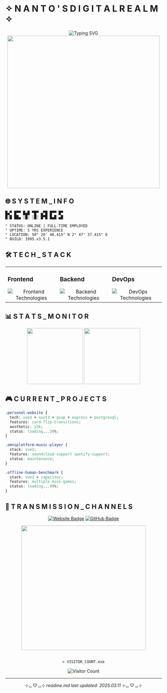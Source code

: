 # ✧ N A N T O ' S   D I G I T A L   R E A L M ✧

<div align="center">
  <img src="https://readme-typing-svg.herokuapp.com?font=VT323&size=35&duration=3500&color=FF66FF&center=true&vCenter=true&width=500&lines=Software+Engineer;Front-End+Developer;Back-End+Developer;DevOps+Enthusiast;UX+Designer" alt="Typing SVG" />
  <br/>
  <img src="https://i.imgur.com/YCw47Dm.gif" width="490">
</div>

## 🌐 S Y S T E M _ I N F O

```
█▄▀ █▀▀ █▄█ ▀█▀ ▄▀█ █▀▀ █▀
█░█ ██▄ ░█░ ░█░ █▀█ █▄█ ▄█

° STATUS: ONLINE | FULL-TIME EMPLOYED
° UPTIME: 5 YRS EXPERIENCE
° LOCATION: 50° 28' 48.415" N 2° 47' 37.415" E
° BUILD: 1995.v3.5.1
```

## 🛠️ T E C H _ S T A C K

<div align="center">
  <table>
    <tr>
      <td valign="top" width="33%">
        <h3>Frontend</h3>
        <div align="center">
          <img src="https://skillicons.dev/icons?i=vue,nuxt,ts,html,css,sass,figma" alt="Frontend Technologies" />
        </div>
      </td>
      <td valign="top" width="33%">
        <h3>Backend</h3>
        <div align="center">
          <img src="https://skillicons.dev/icons?i=nodejs,nest,express,mongodb,postgres" alt="Backend Technologies" />
        </div>
      </td>
      <td valign="top" width="33%">
        <h3>DevOps</h3>
        <div align="center">
          <img src="https://skillicons.dev/icons?i=docker,aws,github,linux,nginx" alt="DevOps Technologies" />
        </div>
      </td>
    </tr>
  </table>
</div>

## 📊 S T A T S _ M O N I T O R

<div align="center">
  <img height="180em" src="https://github-readme-stats.vercel.app/api?username=0tnan&show_icons=true&theme=synthwave&count_private=true"/>
  <img height="180em" src="https://github-readme-stats.vercel.app/api/top-langs/?username=0tnan&layout=compact&langs_count=7&theme=synthwave"/>
</div>

## 🎮 C U R R E N T _ P R O J E C T S 

```css
.personal-website {
  tech: vue3 + nuxt3 + gsap + express + postgresql;
  features: card-flip-transitions;
  aesthetic: y2k;
  status: loading...30%;
}

.omniplatform-music-player {
  stack: vue2;
  features: soundcloud-support spotify-support;
  status: maintenance;
}

.offline-human-benchmark {
  stack: vue2 + capacitor;
  features: multiple mini-games;
  status: loading...99%;
}
```

## 📡 T R A N S M I S S I O N _ C H A N N E L S

<div align="center">
  
  [![Website Badge](https://img.shields.io/badge/Website-FF66FF?style=for-the-badge&logo=web&logoColor=white)](https://nanto.dev)
  [![GitHub Badge](https://img.shields.io/badge/GitHub-FF66FF?style=for-the-badge&logo=github&logoColor=white)](https://github.com/0tnan)
  
</div>

<div align="center">
  <img src="https://i.imgur.com/8MupZHY.gif" width="400px">
  <br>
  <br>
  
  ```
  > VISITOR_COUNT.exe
  ```
  
  ![Visitor Count](https://profile-counter.glitch.me/0tnan/count.svg)
</div>

---

<div align="center">⊹₊₍ ♡ ₎₊⊹ <i>readme.md last updated: 2025.03.11</i> ⊹₊₍ ♡ ₎₊⊹</div>
